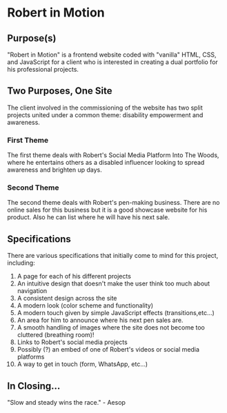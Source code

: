 # Robert in Motion

## Purpose(s)

"Robert in Motion" is a frontend website coded with "vanilla" HTML, CSS, and JavaScript for a client who is interested in creating a dual portfolio for his professional projects. 

## Two Purposes, One Site

The client involved in the commissioning of the website has two split projects united under a common theme: disability empowerment and awareness. 

### First Theme

The first theme deals with Robert's Social Media Platform Into The Woods, where he entertains others as a disabled influencer looking to spread awareness and brighten up days.

### Second Theme 

The second theme deals with Robert's pen-making business. There are no online sales for this business but it is a good showcase website for his product. Also he can list where he will have his next sale. 

## Specifications

There are various specifications that initially come to mind for this project, including:

1. A page for each of his different projects
2. An intuitive design that doesn't make the user think too much about navigation
3. A consistent design across the site
4. A modern look (color scheme and functionality)
5. A modern touch given by simple JavaScript effects (transitions,etc...)
6. An area for him to announce where his next pen sales are.
7. A smooth handling of images where the site does not become too cluttered (breathing room)!
8. Links to Robert's social media projects
9. Possibly (?) an embed of one of Robert's videos or social media platforms
10. A way to get in touch (form, WhatsApp, etc...)

## In Closing...

"Slow and steady wins the race." - Aesop
